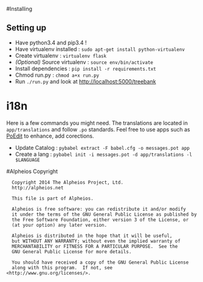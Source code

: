 #Installing

## Setting up
- Have python3.4 and pip3.4 !
- Have virtualenv installed : `sudo apt-get install python-virtualenv`
- Create virtualenv : `virtualenv flask`
- *(Optional)* Source virtualenv  : `source env/bin/activate`
- Install dependencies : `pip install -r requirements.txt`
- Chmod run.py : `chmod a+x run.py`
- Run `./run.py` and look at [http://localhost:5000/treebank](http://localhost:5000/treebank)

# i18n
Here is a few commands you might need. The translations are located in `app/translations` and follow `.po` standards. Feel free to use apps such as [PoEdit](http://poedit.net/) to enhance, add corections.

- Update Catalog : `pybabel extract -F babel.cfg -o messages.pot app`
- Create a lang  : `pybabel init -i messages.pot -d app/translations -l $LANGUAGE`

#Alpheios Copyright
```
  Copyright 2014 The Alpheios Project, Ltd.
  http://alpheios.net
  
  This file is part of Alpheios.
  
  Alpheios is free software: you can redistribute it and/or modify
  it under the terms of the GNU General Public License as published by
  the Free Software Foundation, either version 3 of the License, or
  (at your option) any later version.
  
  Alpheios is distributed in the hope that it will be useful,
  but WITHOUT ANY WARRANTY; without even the implied warranty of
  MERCHANTABILITY or FITNESS FOR A PARTICULAR PURPOSE.  See the
  GNU General Public License for more details.
  
  You should have received a copy of the GNU General Public License
  along with this program.  If not, see <http://www.gnu.org/licenses/>.
```